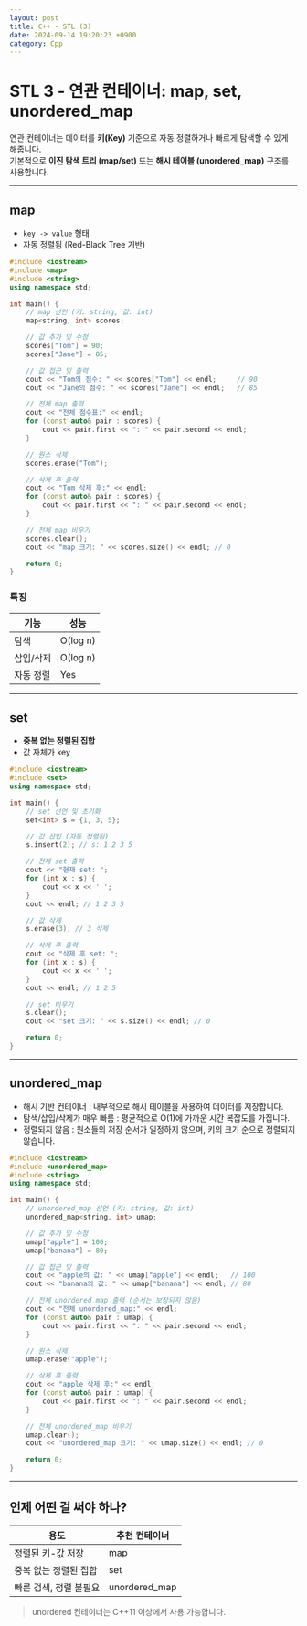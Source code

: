 ```yaml
---
layout: post
title: C++ - STL (3)
date: 2024-09-14 19:20:23 +0900
category: Cpp
---
```

# STL 3 - 연관 컨테이너: map, set, unordered_map

연관 컨테이너는 데이터를 **키(Key)** 기준으로 자동 정렬하거나 빠르게 탐색할 수 있게 해줍니다.  
기본적으로 **이진 탐색 트리 (map/set)** 또는 **해시 테이블 (unordered_map)** 구조를 사용합니다.

---

## map

- `key -> value` 형태
- 자동 정렬됨 (Red-Black Tree 기반)

```cpp
#include <iostream>
#include <map>
#include <string>
using namespace std;

int main() {
    // map 선언 (키: string, 값: int)
    map<string, int> scores;

    // 값 추가 및 수정
    scores["Tom"] = 90;
    scores["Jane"] = 85;

    // 값 접근 및 출력
    cout << "Tom의 점수: " << scores["Tom"] << endl;     // 90
    cout << "Jane의 점수: " << scores["Jane"] << endl;   // 85

    // 전체 map 출력
    cout << "전체 점수표:" << endl;
    for (const auto& pair : scores) {
        cout << pair.first << ": " << pair.second << endl;
    }

    // 원소 삭제
    scores.erase("Tom");

    // 삭제 후 출력
    cout << "Tom 삭제 후:" << endl;
    for (const auto& pair : scores) {
        cout << pair.first << ": " << pair.second << endl;
    }

    // 전체 map 비우기
    scores.clear();
    cout << "map 크기: " << scores.size() << endl; // 0

    return 0;
}
```

### 특징
| 기능     | 성능   |
|----------|--------|
| 탐색     | O(log n) |
| 삽입/삭제| O(log n) |
| 자동 정렬| Yes    |

---

## set

- **중복 없는 정렬된 집합**
- 값 자체가 key

```cpp
#include <iostream>
#include <set>
using namespace std;

int main() {
    // set 선언 및 초기화
    set<int> s = {1, 3, 5};

    // 값 삽입 (자동 정렬됨)
    s.insert(2); // s: 1 2 3 5

    // 전체 set 출력
    cout << "현재 set: ";
    for (int x : s) {
        cout << x << ' ';
    }
    cout << endl; // 1 2 3 5

    // 값 삭제
    s.erase(3); // 3 삭제

    // 삭제 후 출력
    cout << "삭제 후 set: ";
    for (int x : s) {
        cout << x << ' ';
    }
    cout << endl; // 1 2 5

    // set 비우기
    s.clear();
    cout << "set 크기: " << s.size() << endl; // 0

    return 0;
}
```

---

## unordered_map

- 해시 기반 컨테이너 : 내부적으로 해시 테이블을 사용하여 데이터를 저장합니다.
- 탐색/삽입/삭제가 매우 빠름 : 평균적으로 O(1)에 가까운 시간 복잡도를 가집니다.
- 정렬되지 않음 : 원소들의 저장 순서가 일정하지 않으며, 키의 크기 순으로 정렬되지 않습니다.

```cpp
#include <iostream>
#include <unordered_map>
#include <string>
using namespace std;

int main() {
    // unordered_map 선언 (키: string, 값: int)
    unordered_map<string, int> umap;

    // 값 추가 및 수정
    umap["apple"] = 100;
    umap["banana"] = 80;

    // 값 접근 및 출력
    cout << "apple의 값: " << umap["apple"] << endl;   // 100
    cout << "banana의 값: " << umap["banana"] << endl; // 80

    // 전체 unordered_map 출력 (순서는 보장되지 않음)
    cout << "전체 unordered_map:" << endl;
    for (const auto& pair : umap) {
        cout << pair.first << ": " << pair.second << endl;
    }

    // 원소 삭제
    umap.erase("apple");

    // 삭제 후 출력
    cout << "apple 삭제 후:" << endl;
    for (const auto& pair : umap) {
        cout << pair.first << ": " << pair.second << endl;
    }

    // 전체 unordered_map 비우기
    umap.clear();
    cout << "unordered_map 크기: " << umap.size() << endl; // 0

    return 0;
}
```

---

## 언제 어떤 걸 써야 하나?

| 용도                          | 추천 컨테이너 |
|-------------------------------|----------------|
| 정렬된 키-값 저장              | map            |
| 중복 없는 정렬된 집합          | set            |
| 빠른 검색, 정렬 불필요         | unordered_map  |

> unordered 컨테이너는 C++11 이상에서 사용 가능합니다.